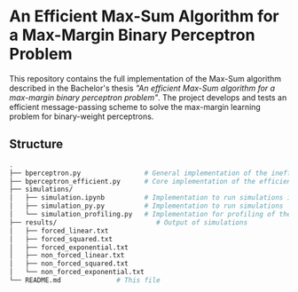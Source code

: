 # An Efficient Max-Sum Algorithm for a Max-Margin Binary Perceptron Problem

This repository contains the full implementation of the Max-Sum algorithm described in the Bachelor's thesis *"An efficient Max-Sum algorithm for a max-margin binary perceptron problem"*. 
The project develops and tests an efficient message-passing scheme to solve the max-margin learning problem for binary-weight perceptrons.

## Structure

```bash
.
├── bperceptron.py                # General implementation of the inefficient max-sum updates
├── bperceptron_efficient.py      # Core implementation of the efficient max-sum updates
├── simulations/
│   ├── simulation.ipynb          # Implementation to run simulations in notebook version
│   ├── simulation_py.py          # Implementation to run simulations
│   └── simulation_profiling.py   # Implementation for profiling of the message updates
├── results/                         # Output of simulations
│   ├── forced_linear.txt
│   ├── forced_squared.txt
│   ├── forced_exponential.txt
│   ├── non_forced_linear.txt
│   ├── non_forced_squared.txt
│   └── non_forced_exponential.txt
└── README.md              # This file

